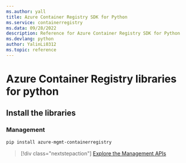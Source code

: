 ```yaml
---
ms.author: yall
title: Azure Container Registry SDK for Python
ms.service: containerregistry
ms.data: 09/28/2022
description: Reference for Azure Container Registry SDK for Python
ms.devlang: python
author: YalinLi0312
ms.topic: reference
---
```

# Azure Container Registry libraries for python

## Install the libraries


### Management

```bash
pip install azure-mgmt-containerregistry
```
> [!div class="nextstepaction"]
> [Explore the Management APIs](/python/api/overview/azure/containerregistry/management)
